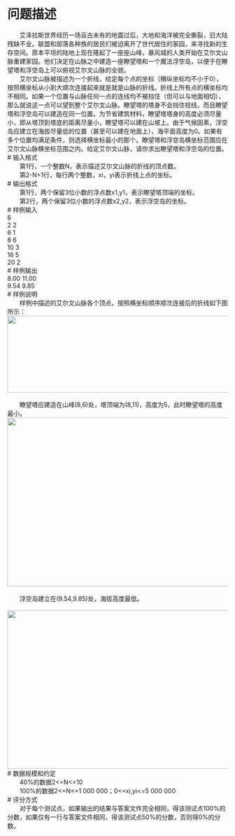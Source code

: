 <div id="pcont1" style="margin-top:20px; display:block;">

# 问题描述

<div class="pdcont">　　艾泽拉斯世界经历一场亘古未有的地震过后，大地和海洋被完全撕裂，旧大陆残缺不全。联盟和部落各种族的居民们被迫离开了世代居住的家园，来寻找新的生存空间。原本平坦的陆地上现在隆起了一座座山峰，暴风城的人类开始在艾尔文山脉重建家园。他们决定在山脉之中建造一座瞭望塔和一个魔法浮空岛，以便于在瞭望塔和浮空岛上可以俯视艾尔文山脉的全貌。<br/>
　　艾尔文山脉被描述为一个折线，给定每个点的坐标（横纵坐标均不小于0），按照横坐标从小到大顺次连接起来就是就是山脉的折线。折线上所有点的横坐标均不相同。如果一个位置与山脉任何一点的连线均不被挡住（但可以与地面相切），那么就说这一点可以望到整个艾尔文山脉。瞭望塔的塔身不会挡住视线，而且瞭望塔和浮空岛可以建造在同一位置。为节省建筑材料，瞭望塔塔身的高度必须尽量小，即从塔顶到塔底的距离尽量小，瞭望塔可以建在山坡上。由于气候因素，浮空岛应建立在海拔尽量低的位置（甚至可以建在地面上），海平面高度为0。如果有多个位置均满足条件，则选择横坐标最小的那个。瞭望塔和浮空岛横坐标范围应在艾尔文山脉横坐标范围之内。给定艾尔文山脉，请你求出瞭望塔和浮空岛的位置。</div>
# 输入格式

<div class="pdcont">　　第1行，一个整数N，表示描述艾尔文山脉的折线的顶点数。<br/>
　　第2-N+1行，每行两个整数，xi，yi表示折线上点的坐标。</div>
# 输出格式

<div class="pdcont">　　第1行，两个保留3位小数的浮点数x1,y1，表示瞭望塔顶端的坐标。<br/>
　　第2行，两个保留3位小数的浮点数x2,y2，表示浮空岛的坐标。</div>
# 样例输入

<div class="pddata">6<br/>
2 2<br/>
6 1<br/>
8 6<br/>
10 3<br/>
16 5<br/>
20 2</div>
# 样例输出

<div class="pddata">8.00 11.00<br/>
9.54 9.85</div>
# 样例说明

<div class="pdcont">　　样例中描述的艾尔文山脉各个顶点，按照横坐标顺序顺次连接后的折线如下图所示：<br/>
<img width="677" height="176" src="source/tsinsen/A1215/img/aHR0cDovL3d3dy50c2luc2VuLmNvbS9SZXF1aXJlRmlsZS5kbz9maWQ9OGZGOUVHbmI=.do"/><br/>
<br/>
　　瞭望塔应建造在山峰(8,6)处，塔顶端为(8,11)，高度为5，此时瞭望塔的高度最小。<br/>
<img width="939" height="387" src="source/tsinsen/A1215/img/aHR0cDovL3d3dy50c2luc2VuLmNvbS9SZXF1aXJlRmlsZS5kbz9maWQ9TTk4MjI0Zk4=.do"/><br/>
<br/>
　　浮空岛建立在(9.54,9.85)处，海拔高度最低。<br/>
<br/>
<img width="939" height="363" src="source/tsinsen/A1215/img/aHR0cDovL3d3dy50c2luc2VuLmNvbS9SZXF1aXJlRmlsZS5kbz9maWQ9NDlmQTVNSGU=.do"/></div>
# 数据规模和约定

<div class="pdcont">　　40%的数据2&lt;=N&lt;=10<br/>
　　100%的数据2&lt;=N&lt;=1 000 000；0&lt;=xi,yi&lt;=5 000 000</div>
# 评分方式

<div class="pdcont">　　对于每个测试点，如果输出的结果与答案文件完全相同，得该测试点100%的分数，如果仅有一行与答案文件相同，得该测试点50%的分数，否则得0%的分数。</div>

</div>